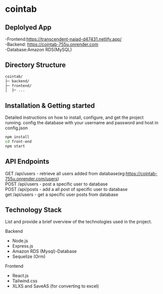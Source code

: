 # cointab



## Deplolyed App
-Frontend:https://transcendent-naiad-d47431.netlify.app/ <br>
-Backend: https://cointab-755u.onrender.com <br>
-Database:Amazon RDS(MySQL) 

## Directory Structure
```bash
cointab/
├─ backend/
├─ frontend/
│  ├─ ...
```




## Installation & Getting started
Detailed instructions on how to install, configure, and get the project running. config the database with your username and password and host in config.json

```bash
npm install
cd front-end
npm start
```


## API Endpoints
GET /api/users - retrieve all users added from database(eg:https://cointab-755u.onrender.com/users) <br>
POST /api/users - post a specific user to database<br>
POST /api/posts - add a  all post of specific user to database <br>
get /api/users - get a specific user posts from database


## Technology Stack
List and provide a brief overview of the technologies used in the project.

  Backend
- Node.js
- Express.js
- Amazon RDS (Mysql)-Database
- Sequelize (Orm)
  
Frontend
- React.js
- Tailwind.css
- XLXS and SaveAS (for converting to excel)
